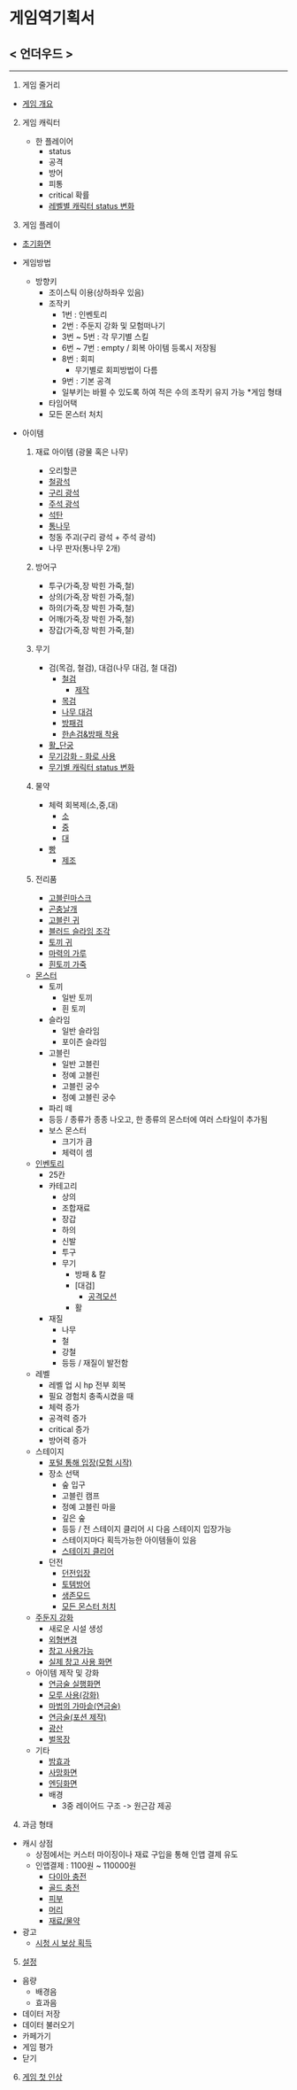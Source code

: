 
# 게임역기획서
## < 언더우드 >

* * *
1. 게임 줄거리
 * [게임 개요](https://github.com/0inhae0/eight-color-bird/blob/master/%EC%96%B8%EB%8D%94%EC%9A%B0%EB%93%9C_%EA%B2%8C%EC%9E%84%EA%B0%9C%EC%9A%94.md)
 
2. 게임 캐릭터
	* 한 플레이어
		* status
		* 공격
		* 방어
		* 피통
		* critical 확률
		* [레벨별 캐릭터 status 변화](https://github.com/0inhae0/eight-color-bird/blob/master/%EC%9D%B4%EB%8F%99%EA%B1%B4%20%EC%8A%A4%ED%81%AC%EB%A6%B0%EC%83%B7/%EC%BA%90%EB%A6%AD%ED%84%B0%20status%20%EB%B3%80%ED%99%94.PNG)

3. 게임 플레이
* [초기화면](https://github.com/0inhae0/eight-color-bird/blob/master/%EC%9D%B4%EB%8F%99%EA%B1%B4%20%EC%8A%A4%ED%81%AC%EB%A6%B0%EC%83%B7/%EC%B4%88%EA%B8%B0%ED%99%94%EB%A9%B4.jpg)
* 게임방법
	* 방향키
		* 조이스틱 이용(상하좌우 있음)
	    * 조작키
			* 1번 : 인벤토리
		    * 2번 : 주둔지 강화 및 모험떠나기
		    * 3번 ~ 5번 : 각 무기별 스킬
		    * 6번 ~ 7번 : empty / 회복 아이템 등록시 저장됨
		    * 8번 : 회피
				* 무기별로 회피방법이 다름
		    * 9번 : 기본 공격
		    * 일부키는 바뀔 수 있도록 하여 적은 수의 조작키 유지 가능
	*게임 형태
		* 타임어택
		* 모든 몬스터 처치
		 
* 아이템
	1. 재료 아이템 (광물 혹은 나무)
		- 오리할콘
		- [철광석](https://github.com/0inhae0/eight-color-bird/blob/master/%EC%95%84%EC%9D%B4%ED%85%9C%20%EC%82%AC%EC%A7%84/KakaoTalk_20181030_120503445.jpg)
		- [구리 광석](https://github.com/0inhae0/eight-color-bird/blob/master/%EC%95%84%EC%9D%B4%ED%85%9C%20%EC%82%AC%EC%A7%84/KakaoTalk_20181030_120503094.jpg)
		- [주석 광석](https://github.com/0inhae0/eight-color-bird/blob/master/%EC%95%84%EC%9D%B4%ED%85%9C%20%EC%82%AC%EC%A7%84/KakaoTalk_20181030_120502623.jpg)
		- [석탄](https://github.com/0inhae0/eight-color-bird/blob/master/%EC%95%84%EC%9D%B4%ED%85%9C%20%EC%82%AC%EC%A7%84/KakaoTalk_20181030_120502331.jpg)
		- [통나무](https://github.com/0inhae0/eight-color-bird/blob/master/%EC%95%84%EC%9D%B4%ED%85%9C%20%EC%82%AC%EC%A7%84/KakaoTalk_20181030_120501950.jpg)
		- 청동 주괴(구리 광석 + 주석 광석)
		- 나무 판자(통나무 2개)

	2. 방어구
		- 투구(가죽,장 박힌 가죽,철)
		- 상의(가죽,장 박힌 가죽,철)
		- 하의(가죽,장 박힌 가죽,철)
		- 어깨(가죽,장 박힌 가죽,철)
		- 장갑(가죽,장 박힌 가죽,철)
 	3. 무기
		- 검(목검, 철검), 대검(나무 대검, 철 대검)
			- [철검](https://github.com/0inhae0/eight-color-bird/blob/master/%EC%95%84%EC%9D%B4%ED%85%9C%20%EC%82%AC%EC%A7%84/KakaoTalk_20181030_120506779.jpg)
				- [제작](https://github.com/0inhae0/eight-color-bird/blob/master/%EC%95%84%EC%9D%B4%ED%85%9C%20%EC%82%AC%EC%A7%84/KakaoTalk_20181030_120508366.jpg)
			- [목검](https://github.com/0inhae0/eight-color-bird/blob/master/%EC%95%84%EC%9D%B4%ED%85%9C%20%EC%82%AC%EC%A7%84/KakaoTalk_20181030_120507149.jpg)
			- [나무 대검](https://github.com/0inhae0/eight-color-bird/blob/master/%EC%95%84%EC%9D%B4%ED%85%9C%20%EC%82%AC%EC%A7%84/KakaoTalk_20181030_120507930.jpg)
			- [방패검](https://github.com/0inhae0/eight-color-bird/blob/master/%EC%9D%B4%EB%8F%99%EA%B1%B4%20%EC%8A%A4%ED%81%AC%EB%A6%B0%EC%83%B7/%EB%B0%A9%ED%8C%A8%20%EA%B2%80%20%EC%9E%A5%EB%B9%84.jpg)
			* [한손검&방패 착용](https://github.com/0inhae0/eight-color-bird/blob/master/%EC%9D%B4%EB%8F%99%EA%B1%B4%20%EC%8A%A4%ED%81%AC%EB%A6%B0%EC%83%B7/%ED%95%9C%EC%86%90%EA%B2%80%2B%EB%B0%A9%ED%8C%A8%EC%B0%A9%EC%9A%A9.jpg)
		* [활_단궁](https://github.com/0inhae0/eight-color-bird/blob/master/%EC%95%84%EC%9D%B4%ED%85%9C%20%EC%82%AC%EC%A7%84/KakaoTalk_20181030_120507527.jpg)
		* [무기강화 - 화로 사용](https://github.com/0inhae0/eight-color-bird/blob/master/%EC%9D%B4%EB%8F%99%EA%B1%B4%20%EC%8A%A4%ED%81%AC%EB%A6%B0%EC%83%B7/%ED%99%94%EB%A1%9C%20%EC%82%AC%EC%9A%A9(%EA%B0%95%ED%99%94).jpg)
		* [무기별 캐릭터 status 변화](https://github.com/0inhae0/eight-color-bird/blob/master/%EC%9D%B4%EB%8F%99%EA%B1%B4%20%EC%8A%A4%ED%81%AC%EB%A6%B0%EC%83%B7/%EC%95%84%EC%9D%B4%ED%85%9C%EB%B3%84%20%EB%8A%A5%EB%A0%A5%EC%B9%98%20%EB%B3%80%ED%99%94.PNG)

	 4. 물약
		- 체력 회복제(소,중,대)
			- [소](https://github.com/0inhae0/eight-color-bird/blob/master/%EC%95%84%EC%9D%B4%ED%85%9C%20%EC%82%AC%EC%A7%84/KakaoTalk_20181030_120505286.jpg)
			- [중](https://github.com/0inhae0/eight-color-bird/blob/master/%EC%95%84%EC%9D%B4%ED%85%9C%20%EC%82%AC%EC%A7%84/KakaoTalk_20181030_120504149.jpg)
			- [대](https://github.com/0inhae0/eight-color-bird/blob/master/%EC%95%84%EC%9D%B4%ED%85%9C%20%EC%82%AC%EC%A7%84/KakaoTalk_20181030_120503787.jpg)
		- [빵](https://github.com/0inhae0/eight-color-bird/blob/master/%EC%95%84%EC%9D%B4%ED%85%9C%20%EC%82%AC%EC%A7%84/KakaoTalk_20181030_120506175.jpg)
			- [제조](https://github.com/0inhae0/eight-color-bird/blob/master/%EC%9D%B4%EB%8F%99%EA%B1%B4%20%EC%8A%A4%ED%81%AC%EB%A6%B0%EC%83%B7/%EB%B9%B5%20%EC%A0%9C%EC%A1%B0.jpg)

	 5. 전리품
		- [고블린마스크](https://github.com/0inhae0/eight-color-bird/blob/master/%EC%95%84%EC%9D%B4%ED%85%9C%20%EC%82%AC%EC%A7%84/KakaoTalk_20181030_120459937.jpg)
		- [곤충날개](https://github.com/0inhae0/eight-color-bird/blob/master/%EC%95%84%EC%9D%B4%ED%85%9C%20%EC%82%AC%EC%A7%84/KakaoTalk_20181030_120500252.jpg)
		- [고블린 귀](https://github.com/0inhae0/eight-color-bird/blob/master/%EC%95%84%EC%9D%B4%ED%85%9C%20%EC%82%AC%EC%A7%84/KakaoTalk_20181030_120500568.jpg)
		- [블러드 슬라임 조각](https://github.com/0inhae0/eight-color-bird/blob/master/%EC%95%84%EC%9D%B4%ED%85%9C%20%EC%82%AC%EC%A7%84/KakaoTalk_20181030_120500894.jpg)
		- [토끼 귀](https://github.com/0inhae0/eight-color-bird/blob/master/%EC%95%84%EC%9D%B4%ED%85%9C%20%EC%82%AC%EC%A7%84/KakaoTalk_20181030_120501186.jpg)
		- [마력의 가루](https://github.com/0inhae0/eight-color-bird/blob/master/%EC%95%84%EC%9D%B4%ED%85%9C%20%EC%82%AC%EC%A7%84/KakaoTalk_20181030_120501610.jpg)
		- [흰토끼 가죽](https://github.com/0inhae0/eight-color-bird/blob/master/%EC%95%84%EC%9D%B4%ED%85%9C%20%EC%82%AC%EC%A7%84/KakaoTalk_20181030_120517534.jpg)

	* [몬스터](https://github.com/0inhae0/eight-color-bird/blob/master/%EB%82%A8%EC%B0%AC%EB%AF%BC%20%EB%AA%AC%EC%8A%A4%ED%84%B0%20%EB%B6%84%EC%84%9D/%EB%AA%AC%EC%8A%A4%ED%84%B0%20%EB%B6%84%EC%84%9D.md)
		* 토끼
			* 일반 토끼
		    * 흰 토끼
	    * 슬라임
		    * 일반 슬라임
		    * 포이즌 슬라임
	    * 고블린
		    * 일반 고블린
		    * 정예 고블린
		    * 고블린 궁수
			* 정예 고블린 궁수
	   * 파리 떼
	   * 등등 / 종류가 종종 나오고, 한 종류의 몬스터에 여러 스타일이 추가됨
	   * 보스 몬스터
		   * 크기가 큼
		   * 체력이 셈
	* [인벤토리](https://github.com/0inhae0/eight-color-bird/blob/master/%EC%9D%B4%EB%8F%99%EA%B1%B4%20%EC%8A%A4%ED%81%AC%EB%A6%B0%EC%83%B7/%EC%9D%B8%EB%B2%A4%ED%86%A0%EB%A6%AC.jpg)
		* 25칸
	    * 카테고리
			* 상의
		    * 조합재료
		    * 장갑
		    * 하의
		    * 신발
		    * 투구
		    * 무기
				* 방패 & 칼
			    * [대검]
					* [공격모션](https://github.com/0inhae0/eight-color-bird/blob/master/%EC%9D%B4%EB%8F%99%EA%B1%B4%20%EC%8A%A4%ED%81%AC%EB%A6%B0%EC%83%B7/%EB%8C%80%EA%B2%80%20%EA%B3%B5%EA%B2%A9.jpg)
			   * 활
		* 재질
	        * 나무
	        * 철
	        * 강철
	        * 등등 / 재질이 발전함
	* 레벨
		* 레벨 업 시 hp 전부 회복
	    * 필요 경험치 충족시켰을 때
	    * 체력 증가
	    * 공격력 증가
	    * critical 증가
	    * 방어력 증가
	* 스테이지
		* [포털 통해 입장(모험 시작)](https://github.com/0inhae0/eight-color-bird/blob/master/%EC%9D%B4%EB%8F%99%EA%B1%B4%20%EC%8A%A4%ED%81%AC%EB%A6%B0%EC%83%B7/%EB%AA%A8%ED%97%98%EB%96%A0%EB%82%98%EA%B8%B0.jpg)
		* 장소 선택
			* 숲 입구
		    * 고블린 캠프
		    * 정예 고블린 마을
		    * 깊은 숲
		    * 등등 / 전 스테이지 클리어 시 다음 스테이지 입장가능
	        * 스테이지마다 획득가능한 아이템들이 있음
	        * [스테이지 클리어](https://github.com/0inhae0/eight-color-bird/blob/master/%EC%9D%B4%EB%8F%99%EA%B1%B4%20%EC%8A%A4%ED%81%AC%EB%A6%B0%EC%83%B7/%EC%8A%A4%ED%85%8C%EC%9D%B4%EC%A7%80%20%ED%81%B4%EB%A6%AC%EC%96%B4.jpg)
		* 던전
			* [던전입장](https://github.com/0inhae0/eight-color-bird/blob/master/%EC%9D%B4%EB%8F%99%EA%B1%B4%20%EC%8A%A4%ED%81%AC%EB%A6%B0%EC%83%B7/%EB%8D%98%EC%A0%84%EC%9E%85%EC%9E%A5-%EC%88%B2%EC%9E%85%EA%B5%AC.jpg)
		   * [토템방어](https://github.com/0inhae0/eight-color-bird/blob/master/%EC%9D%B4%EB%8F%99%EA%B1%B4%20%EC%8A%A4%ED%81%AC%EB%A6%B0%EC%83%B7/%EB%8D%98%EC%A0%84(%ED%86%A0%ED%85%9C%EB%B0%A9%EC%96%B4).jpg)
		   * [생존모드](https://github.com/0inhae0/eight-color-bird/blob/master/%EC%9D%B4%EB%8F%99%EA%B1%B4%20%EC%8A%A4%ED%81%AC%EB%A6%B0%EC%83%B7/%EB%8D%98%EC%A0%84(%EC%83%9D%EC%A1%B4%EB%AA%A8%EB%93%9C).jpg)
	       * [모든 몬스터 처치](https://github.com/0inhae0/eight-color-bird/blob/master/%EC%9D%B4%EB%8F%99%EA%B1%B4%20%EC%8A%A4%ED%81%AC%EB%A6%B0%EC%83%B7/%EB%8D%98%EC%A0%84(%EB%AA%A8%EB%93%A0%20%EC%A0%81%20%EC%B2%98%EC%B9%98%EB%AA%A8%EB%93%9C).jpg)
	* [주둔지 강화](https://github.com/0inhae0/eight-color-bird/blob/master/%EC%9D%B4%EB%8F%99%EA%B1%B4%20%EC%8A%A4%ED%81%AC%EB%A6%B0%EC%83%B7/%EC%A3%BC%EB%91%94%EC%A7%80%20%EA%B0%95%ED%99%94.jpg)
		* 새로운 시설 생성
	    * [외형변경](https://github.com/0inhae0/eight-color-bird/blob/master/%EC%9D%B4%EB%8F%99%EA%B1%B4%20%EC%8A%A4%ED%81%AC%EB%A6%B0%EC%83%B7/%EC%99%B8%ED%98%95%EB%B3%80%EA%B2%BD.jpg)
	    * [창고 사용가능](https://github.com/0inhae0/eight-color-bird/blob/master/%EC%9D%B4%EB%8F%99%EA%B1%B4%20%EC%8A%A4%ED%81%AC%EB%A6%B0%EC%83%B7/%EC%B0%BD%EA%B3%A0%20%EC%82%AC%EC%9A%A9%EA%B0%80%EB%8A%A5.jpg)
	    * [실제 창고 사용 화면](https://github.com/0inhae0/eight-color-bird/blob/master/%EC%9D%B4%EB%8F%99%EA%B1%B4%20%EC%8A%A4%ED%81%AC%EB%A6%B0%EC%83%B7/%EC%B0%BD%EA%B3%A0%20%EC%82%AC%EC%9A%A9%ED%99%94%EB%A9%B4.jpg)
	* 아이템 제작 및 강화
		* [연금술 실행화면](https://github.com/0inhae0/eight-color-bird/blob/master/%EC%9D%B4%EB%8F%99%EA%B1%B4%20%EC%8A%A4%ED%81%AC%EB%A6%B0%EC%83%B7/%EC%97%B0%EA%B8%88%EC%88%A0%20%EC%8B%A4%ED%96%89%ED%99%94%EB%A9%B4.jpg)
        * [모루 사용(강화)](https://github.com/0inhae0/eight-color-bird/blob/master/%EC%9D%B4%EB%8F%99%EA%B1%B4%20%EC%8A%A4%ED%81%AC%EB%A6%B0%EC%83%B7/%EB%AA%A8%EB%A3%A8%EC%82%AC%EC%9A%A9(%EA%B0%95%ED%99%94).jpg)
		* [마법의 가마솥(연금술)](https://github.com/0inhae0/eight-color-bird/blob/master/%EC%9D%B4%EB%8F%99%EA%B1%B4%20%EC%8A%A4%ED%81%AC%EB%A6%B0%EC%83%B7/%EB%A7%88%EB%B2%95%EC%9D%98%20%EA%B0%80%EB%A7%88%EC%86%A5(%EC%97%B0%EA%B8%88%EC%88%A0).jpg)
		* [연금술(포션 제작)](https://github.com/0inhae0/eight-color-bird/blob/master/%EC%9D%B4%EB%8F%99%EA%B1%B4%20%EC%8A%A4%ED%81%AC%EB%A6%B0%EC%83%B7/%EC%97%B0%EA%B8%88%EC%88%A0(%ED%8F%AC%EC%85%98%EC%A0%9C%EC%9E%91).jpg)
		* [광산](https://github.com/0inhae0/eight-color-bird/blob/master/%EC%9D%B4%EB%8F%99%EA%B1%B4%20%EC%8A%A4%ED%81%AC%EB%A6%B0%EC%83%B7/%EA%B4%91%EC%82%B0.jpg)
		* [벌목장](https://github.com/0inhae0/eight-color-bird/blob/master/%EC%9D%B4%EB%8F%99%EA%B1%B4%20%EC%8A%A4%ED%81%AC%EB%A6%B0%EC%83%B7/%EB%B2%8C%EB%AA%A9%EC%9E%A5.jpg)
	* 기타
		* [밤효과](https://github.com/0inhae0/eight-color-bird/blob/master/%EC%9D%B4%EB%8F%99%EA%B1%B4%20%EC%8A%A4%ED%81%AC%EB%A6%B0%EC%83%B7/%EB%B0%A4%20%EC%8B%9C%EA%B0%84.jpg) 
		* [사망화면](https://github.com/0inhae0/eight-color-bird/blob/master/%EC%9D%B4%EB%8F%99%EA%B1%B4%20%EC%8A%A4%ED%81%AC%EB%A6%B0%EC%83%B7/%EC%82%AC%EB%A7%9D%ED%99%94%EB%A9%B4.jpg)
		* [엔딩화면](https://github.com/0inhae0/eight-color-bird/blob/master/%EB%82%A8%EC%B0%AC%EB%AF%BC%20%EB%AA%AC%EC%8A%A4%ED%84%B0%20%EB%B6%84%EC%84%9D/%EC%96%B8%EB%8D%94%EC%9A%B0%EB%93%9C%20%EC%97%94%EB%94%A9.jpg)
		* 배경
			* 3중 레이어드 구조 -> 원근감 제공
	
4. 과금 형태
* 캐시 상점
	* 상점에서는 커스터 마이징이나 재료 구입을 통해 인앱 결제 유도 
	* 인앱결제 : 1100원 ~ 110000원
		* [다이아 충전](https://github.com/0inhae0/eight-color-bird/blob/master/%EC%9D%B4%EB%8F%99%EA%B1%B4%20%EC%8A%A4%ED%81%AC%EB%A6%B0%EC%83%B7/%EC%83%81%EC%A0%90(%EB%8B%A4%EC%9D%B4%EC%95%84%20%EC%B6%A9%EC%A0%84).jpg)
		* [골드 충전](https://github.com/0inhae0/eight-color-bird/blob/master/%EC%9D%B4%EB%8F%99%EA%B1%B4%20%EC%8A%A4%ED%81%AC%EB%A6%B0%EC%83%B7/%EC%83%81%EC%A0%90(%EA%B3%A8%EB%93%9C%20%EC%B6%A9%EC%A0%84).jpg)
		* [피부](https://github.com/0inhae0/eight-color-bird/blob/master/%EC%9D%B4%EB%8F%99%EA%B1%B4%20%EC%8A%A4%ED%81%AC%EB%A6%B0%EC%83%B7/%EC%83%81%EC%A0%90(%ED%94%BC%EB%B6%80).jpg)
	    * [머리](https://github.com/0inhae0/eight-color-bird/blob/master/%EC%9D%B4%EB%8F%99%EA%B1%B4%20%EC%8A%A4%ED%81%AC%EB%A6%B0%EC%83%B7/%EC%83%81%EC%A0%90(%EB%A8%B8%EB%A6%AC).jpg)
	    * [재료/물약](https://github.com/0inhae0/eight-color-bird/blob/master/%EC%9D%B4%EB%8F%99%EA%B1%B4%20%EC%8A%A4%ED%81%AC%EB%A6%B0%EC%83%B7/%EC%83%81%EC%A0%90(%EC%9E%AC%EB%A3%8C%EB%AC%BC%EC%95%BD).jpg)
* 광고
	* [시청 시 보상 획득](https://github.com/0inhae0/eight-color-bird/blob/master/%EC%9D%B4%EB%8F%99%EA%B1%B4%20%EC%8A%A4%ED%81%AC%EB%A6%B0%EC%83%B7/%EA%B4%91%EA%B3%A0%EB%B3%B4%EC%83%81.jpg)

5. [설정](https://github.com/0inhae0/eight-color-bird/blob/master/%EC%9D%B4%EB%8F%99%EA%B1%B4%20%EC%8A%A4%ED%81%AC%EB%A6%B0%EC%83%B7/%EC%84%A4%EC%A0%95%ED%99%94%EB%A9%B4.jpg)
* 음량
	* 배경음
	* 효과음
* 데이터 저장
* 데이터 불러오기
* 카페가기
* 게임 평가
* 닫기

6. [게임 첫 인상](https://github.com/0inhae0/eight-color-bird/blob/master/%EC%B2%AB%EC%9D%B8%EC%83%81.md)
